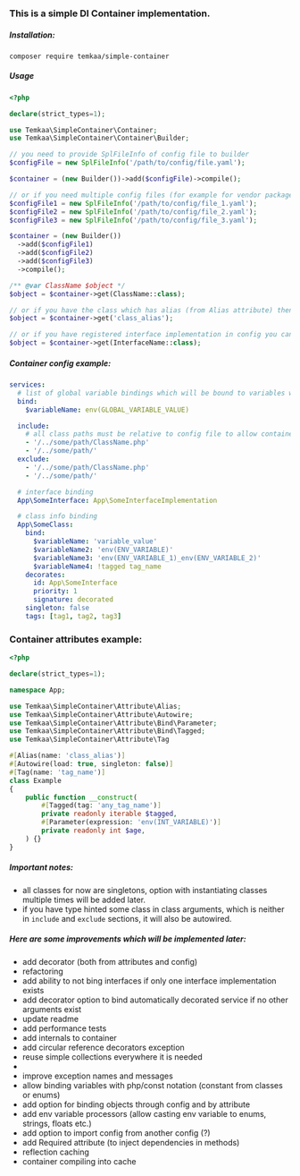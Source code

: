 ### This is a simple DI Container implementation.

##### Installation:
```composer
composer require temkaa/simple-container
```

##### Usage
```php
<?php

declare(strict_types=1);

use Temkaa\SimpleContainer\Container;
use Temkaa\SimpleContainer\Container\Builder;

// you need to provide SplFileInfo of config file to builder
$configFile = new SplFileInfo('/path/to/config/file.yaml');

$container = (new Builder())->add($configFile)->compile();

// or if you need multiple config files (for example for vendor package, why not?):
$configFile1 = new SplFileInfo('/path/to/config/file_1.yaml');
$configFile2 = new SplFileInfo('/path/to/config/file_2.yaml');
$configFile3 = new SplFileInfo('/path/to/config/file_3.yaml');

$container = (new Builder())
  ->add($configFile1)
  ->add($configFile2)
  ->add($configFile3)
  ->compile();

/** @var ClassName $object */
$object = $container->get(ClassName::class);

// or if you have the class which has alias (from Alias attribute) then you can get its instance by alias
$object = $container->get('class_alias');

// or if you have registered interface implementation in config you can get class which implements interface by calling
$object = $container->get(InterfaceName::class);
```

##### Container config example:
```yaml
services:
  # list of global variable bindings which will be bound to variables with same name 
  bind:
    $variableName: env(GLOBAL_VARIABLE_VALUE)

  include:
    # all class paths must be relative to config file to allow container find them
    - '/../some/path/ClassName.php'
    - '/../some/path/'
  exclude:
    - '/../some/path/ClassName.php'
    - '/../some/path/'

  # interface binding
  App\SomeInterface: App\SomeInterfaceImplementation

  # class info binding
  App\SomeClass:
    bind:
      $variableName: 'variable_value'
      $variableName2: 'env(ENV_VARIABLE)'
      $variableName3: 'env(ENV_VARIABLE_1)_env(ENV_VARIABLE_2)'
      $variableName4: !tagged tag_name
    decorates:
      id: App\SomeInterface
      priority: 1
      signature: decorated
    singleton: false
    tags: [tag1, tag2, tag3]
```

### Container attributes example:
```php
<?php

declare(strict_types=1);

namespace App;

use Temkaa\SimpleContainer\Attribute\Alias;
use Temkaa\SimpleContainer\Attribute\Autowire;
use Temkaa\SimpleContainer\Attribute\Bind\Parameter;
use Temkaa\SimpleContainer\Attribute\Bind\Tagged;
use Temkaa\SimpleContainer\Attribute\Tag

#[Alias(name: 'class_alias')]
#[Autowire(load: true, singleton: false)]
#[Tag(name: 'tag_name')]
class Example
{
    public function __construct(
        #[Tagged(tag: 'any_tag_name')]
        private readonly iterable $tagged,
        #[Parameter(expression: 'env(INT_VARIABLE)')]
        private readonly int $age,
    ) {}
}
```

##### Important notes:
- all classes for now are singletons, option with instantiating classes multiple times will be added later.
- if you have type hinted some class in class arguments, which is neither in `include` and `exclude` sections, it will also be autowired.

##### Here are some improvements which will be implemented later:
- add decorator (both from attributes and config)
- refactoring
- add ability to not bing interfaces if only one interface implementation exists
- add decorator option to bind automatically decorated service if no other arguments exist
- update readme
- add performance tests
- add internals to container
- add circular reference decorators exception
- reuse simple collections everywhere it is needed
- 
- improve exception names and messages
- allow binding variables with php/const notation (constant from classes or enums)
- add option for binding objects through config and by attribute
- add env variable processors (allow casting env variable to enums, strings, floats etc.)
- add option to import config from another config (?)
- add Required attribute (to inject dependencies in methods)
- reflection caching
- container compiling into cache

